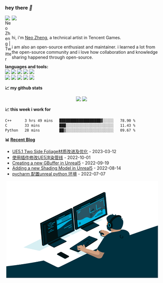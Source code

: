 ### hey there *👋*

<a href="https://twitter.com/NeoZheng2336">
  <img align="left" alt="Neo Zheng | Twitter" width="22px" src="https://raw.githubusercontent.com/peterthehan/peterthehan/master/assets/twitter.svg" />
</a>

![](https://komarev.com/ghpvc/?username=aIFzzf&color=blue)

<br />

hi, i'm [Neo Zheng](https://neozheng.cn/), a technical artist in Tencent Games.

i am also an open-source enthusiast and maintainer. i learned a lot from the open-source community and i love how collaboration and knowledge sharing happened through open-source.




**languages and tools:**  
![](https://img.shields.io/badge/OS-Linux-informational?style=flat&logo=linux&logoColor=white&color=red)
![](https://img.shields.io/badge/C++-Code-blue.svg?style=flat&logo=c%2B%2B)
![](https://img.shields.io/badge/Code-Python-informational?style=flat&logo=python&logoColor=white&color=green)
![](https://img.shields.io/badge/Code-Git-informational?style=flat&logo=Git&logoColor=white&color=yellow)
![](https://img.shields.io/badge/Code-html-informational?style=flat&logo=HTML&logoColor=white&color=orange)
<br />
![](https://img.shields.io/badge/maya-informational?style=flat&logo=maya&logoColor=white&color=lightgreen)
![](https://img.shields.io/badge/3dsmax-informational?style=flat&logo=3dsmax&logoColor=white&color=green)
![](https://img.shields.io/badge/photoshop-informational?style=flat&logo=photoshop&logoColor=white&color=blue)
![](https://img.shields.io/badge/unreal-informational?style=flat&logo=unreal&logoColor=white&color=blueviolet)
![](https://img.shields.io/badge/unity-informational?style=flat&logo=unity&logoColor=white&color=lightgray)


**📈 my github stats**

<div align="center">
<span>  </span>
<img height="170px" src="https://github-readme-stats-mu-puce.vercel.app/api?username=aIFzzf" /><span>  </span><img height="170px" src="https://github-readme-stats-mu-puce.vercel.app/api/top-langs/?username=aIFzzf&layout=compact&langs_count=8" />
<span>  </span>
</div>



**📈 this week i work for**


<!--START_SECTION:waka-->

```text
C++      3 hrs 49 mins   ███████████████████▓░░░░░   78.90 %
C        33 mins         ███░░░░░░░░░░░░░░░░░░░░░░   11.43 %
Python   28 mins         ██▒░░░░░░░░░░░░░░░░░░░░░░   09.67 %
```

<!--END_SECTION:waka-->



 **📊 <a href="https://neozheng.cn/" target="_blank">Recent Blog</a>** 

 <!-- START_SECTION:blog -->
* <a href='http://example.com/2023/03/12/UE5.1%20%E6%A0%91%E5%8F%B6%E6%9D%90%E8%B4%A8%E5%AF%B9%E6%AF%94/' target='_blank'>UE5.1 Two Side Foliage材质改进及优化</a> - 2023-03-12
* <a href='http://example.com/2022/10/01/Modify%20Render%20Pipeline%20By%20Plugin%20in%20UE5/' target='_blank'>使用插件修改UE5渲染管线</a> - 2022-10-01
* <a href='http://example.com/2022/09/19/Creating%20a%20new%20GBuffer%20in%20Unreal5/' target='_blank'>Creating a new GBuffer in Unreal5</a> - 2022-09-19
* <a href='http://example.com/2022/08/14/Adding%20a%20new%20Shading%20Model/' target='_blank'>Adding a new Shading Model in Unreal5</a> - 2022-08-14
* <a href='http://example.com/2022/07/07/pycharm%20%E9%85%8D%E7%BD%AEunreal%20python%20%E7%8E%AF%E5%A2%83/' target='_blank'>pycharm 配置unreal python 环境</a> - 2022-07-07
<!-- END_SECTION:blog --> 



<img align="right" alt="GIF" src="https://github.com/aIFzzf/aIFzzf/blob/main/code.gif?raw=true" width="500" height="320" />
